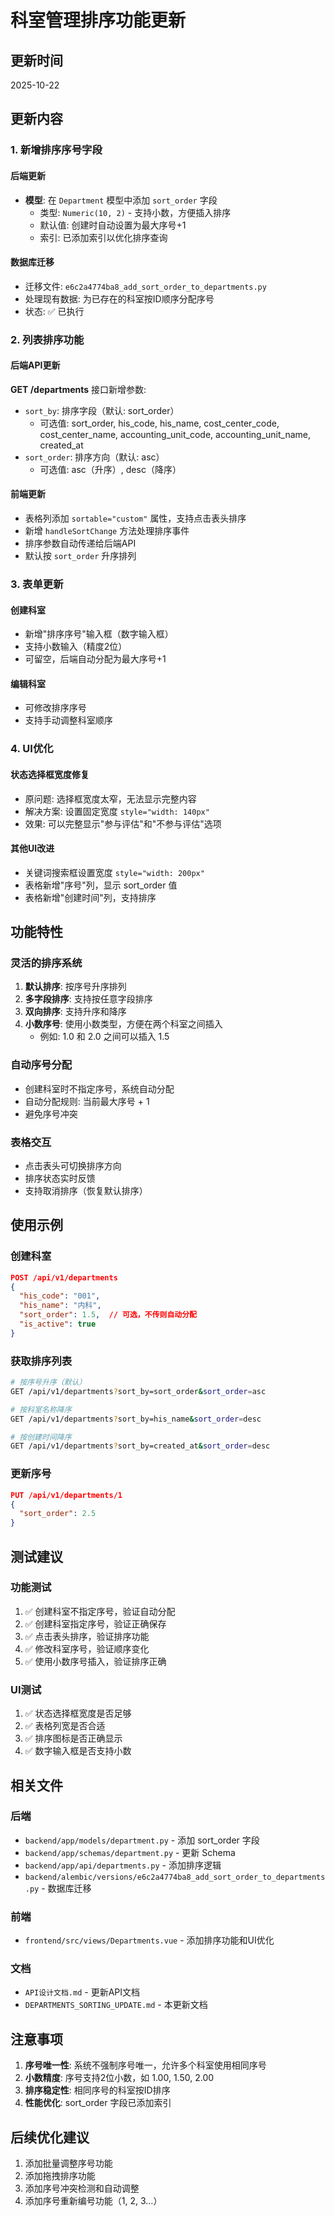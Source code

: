 # 科室管理排序功能更新

## 更新时间
2025-10-22

## 更新内容

### 1. 新增排序序号字段

#### 后端更新
- **模型**: 在 `Department` 模型中添加 `sort_order` 字段
  - 类型: `Numeric(10, 2)` - 支持小数，方便插入排序
  - 默认值: 创建时自动设置为最大序号+1
  - 索引: 已添加索引以优化排序查询

#### 数据库迁移
- 迁移文件: `e6c2a4774ba8_add_sort_order_to_departments.py`
- 处理现有数据: 为已存在的科室按ID顺序分配序号
- 状态: ✅ 已执行

### 2. 列表排序功能

#### 后端API更新
**GET /departments** 接口新增参数:
- `sort_by`: 排序字段（默认: sort_order）
  - 可选值: sort_order, his_code, his_name, cost_center_code, cost_center_name, accounting_unit_code, accounting_unit_name, created_at
- `sort_order`: 排序方向（默认: asc）
  - 可选值: asc（升序）, desc（降序）

#### 前端更新
- 表格列添加 `sortable="custom"` 属性，支持点击表头排序
- 新增 `handleSortChange` 方法处理排序事件
- 排序参数自动传递给后端API
- 默认按 `sort_order` 升序排列

### 3. 表单更新

#### 创建科室
- 新增"排序序号"输入框（数字输入框）
- 支持小数输入（精度2位）
- 可留空，后端自动分配为最大序号+1

#### 编辑科室
- 可修改排序序号
- 支持手动调整科室顺序

### 4. UI优化

#### 状态选择框宽度修复
- 原问题: 选择框宽度太窄，无法显示完整内容
- 解决方案: 设置固定宽度 `style="width: 140px"`
- 效果: 可以完整显示"参与评估"和"不参与评估"选项

#### 其他UI改进
- 关键词搜索框设置宽度 `style="width: 200px"`
- 表格新增"序号"列，显示 sort_order 值
- 表格新增"创建时间"列，支持排序

## 功能特性

### 灵活的排序系统
1. **默认排序**: 按序号升序排列
2. **多字段排序**: 支持按任意字段排序
3. **双向排序**: 支持升序和降序
4. **小数序号**: 使用小数类型，方便在两个科室之间插入
   - 例如: 1.0 和 2.0 之间可以插入 1.5

### 自动序号分配
- 创建科室时不指定序号，系统自动分配
- 自动分配规则: 当前最大序号 + 1
- 避免序号冲突

### 表格交互
- 点击表头可切换排序方向
- 排序状态实时反馈
- 支持取消排序（恢复默认排序）

## 使用示例

### 创建科室
```json
POST /api/v1/departments
{
  "his_code": "001",
  "his_name": "内科",
  "sort_order": 1.5,  // 可选，不传则自动分配
  "is_active": true
}
```

### 获取排序列表
```bash
# 按序号升序（默认）
GET /api/v1/departments?sort_by=sort_order&sort_order=asc

# 按科室名称降序
GET /api/v1/departments?sort_by=his_name&sort_order=desc

# 按创建时间降序
GET /api/v1/departments?sort_by=created_at&sort_order=desc
```

### 更新序号
```json
PUT /api/v1/departments/1
{
  "sort_order": 2.5
}
```

## 测试建议

### 功能测试
1. ✅ 创建科室不指定序号，验证自动分配
2. ✅ 创建科室指定序号，验证正确保存
3. ✅ 点击表头排序，验证排序功能
4. ✅ 修改科室序号，验证顺序变化
5. ✅ 使用小数序号插入，验证排序正确

### UI测试
1. ✅ 状态选择框宽度是否足够
2. ✅ 表格列宽是否合适
3. ✅ 排序图标是否正确显示
4. ✅ 数字输入框是否支持小数

## 相关文件

### 后端
- `backend/app/models/department.py` - 添加 sort_order 字段
- `backend/app/schemas/department.py` - 更新 Schema
- `backend/app/api/departments.py` - 添加排序逻辑
- `backend/alembic/versions/e6c2a4774ba8_add_sort_order_to_departments.py` - 数据库迁移

### 前端
- `frontend/src/views/Departments.vue` - 添加排序功能和UI优化

### 文档
- `API设计文档.md` - 更新API文档
- `DEPARTMENTS_SORTING_UPDATE.md` - 本更新文档

## 注意事项

1. **序号唯一性**: 系统不强制序号唯一，允许多个科室使用相同序号
2. **小数精度**: 序号支持2位小数，如 1.00, 1.50, 2.00
3. **排序稳定性**: 相同序号的科室按ID排序
4. **性能优化**: sort_order 字段已添加索引

## 后续优化建议

1. 添加批量调整序号功能
2. 添加拖拽排序功能
3. 添加序号冲突检测和自动调整
4. 添加序号重新编号功能（1, 2, 3...）
